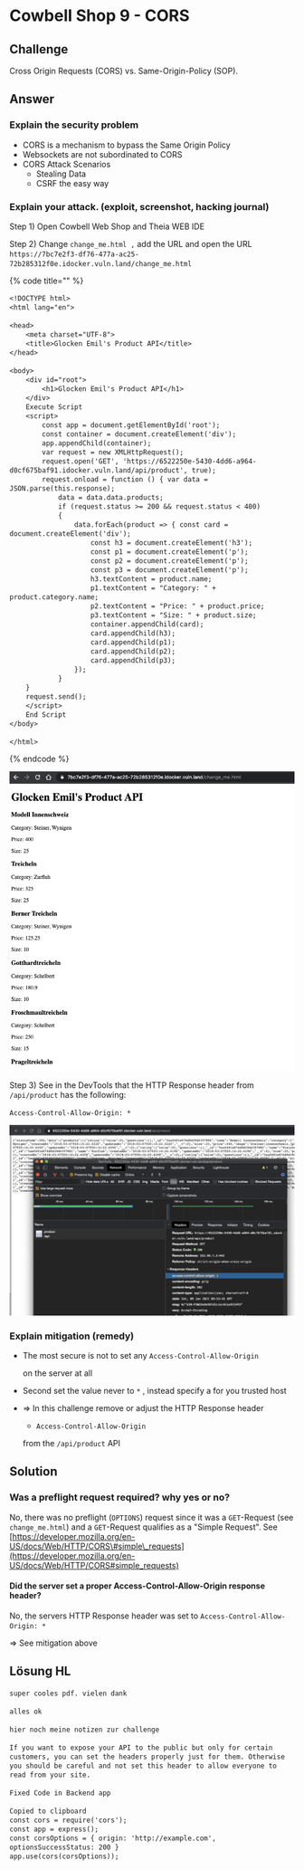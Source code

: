 # Cowbell Shop 9 - CORS

## Challenge

Cross Origin Requests \(CORS\) vs. Same-Origin-Policy \(SOP\).

## Answer

### Explain the security problem  

* CORS is a mechanism to bypass the Same Origin Policy  
* Websockets are not subordinated to CORS 
* CORS Attack Scenarios
  * Stealing Data
  * CSRF the easy way



### Explain your attack. \(exploit, screenshot, hacking journal\) 

Step 1\) Open Cowbell Web Shop and Theia WEB IDE

Step 2\) Change `change_me.html ,` add the URL and open the URL `https://7bc7e2f3-df76-477a-ac25-72b285312f0e.idocker.vuln.land/change_me.html`

{% code title="" %}
```markup
<!DOCTYPE html>
<html lang="en">

<head>
	<meta charset="UTF-8">
	<title>Glocken Emil's Product API</title>
</head>

<body>
	<div id="root">
		<h1>Glocken Emil's Product API</h1>
	</div>
    Execute Script
	<script>
		const app = document.getElementById('root'); 
        const container = document.createElement('div'); 
        app.appendChild(container); 
        var request = new XMLHttpRequest(); 
        request.open('GET', 'https://6522250e-5430-4dd6-a964-d0cf675baf91.idocker.vuln.land/api/product', true); 
        request.onload = function () { var data = JSON.parse(this.response); 
            data = data.data.products; 
            if (request.status >= 200 && request.status < 400) 
            { 
                data.forEach(product => { const card = document.createElement('div'); 
                    const h3 = document.createElement('h3'); 
                    const p1 = document.createElement('p'); 
                    const p2 = document.createElement('p'); 
                    const p3 = document.createElement('p'); 
                    h3.textContent = product.name; 
                    p1.textContent = "Category: " + product.category.name; 
                    p2.textContent = "Price: " + product.price; 
                    p3.textContent = "Size: " + product.size; 
                    container.appendChild(card); 
                    card.appendChild(h3); 
                    card.appendChild(p1); 
                    card.appendChild(p2); 
                    card.appendChild(p3); 
                }); 
            } 
    }
    request.send(); 
	</script>
    End Script
</body>

</html>
```
{% endcode %}

![](../../.gitbook/assets/image%20%28369%29.png)

Step 3\) See in the DevTools that the HTTP Response header from `/api/product` has the following:

`Access-Control-Allow-Origin: *` 

![](../../.gitbook/assets/image%20%28371%29.png)



### Explain mitigation \(remedy\)

* The most secure is not to set any  `Access-Control-Allow-Origin`

  on the server at all

* Second set the value never to `*` , instead specify a for you trusted host
* =&gt; In this challenge remove or adjust the HTTP Response header 

  * `Access-Control-Allow-Origin`

  from the `/api/product` API 



## Solution

### Was a preflight request required? why yes or no?

No, there was no preflight \(`OPTIONS`\) request since it was a `GET`-Request  \(see `change_me.html`\) and a `GET`-Request qualifies as a "Simple Request". See [https://developer.mozilla.org/en-US/docs/Web/HTTP/CORS\#simple\_requests](https://developer.mozilla.org/en-US/docs/Web/HTTP/CORS#simple_requests)

#### Did the server set a proper Access-Control-Allow-Origin response header?

No, the servers HTTP Response header was set to `Access-Control-Allow-Origin: *` 

=&gt; See mitigation above



## Lösung HL



```text
super cooles pdf. vielen dank

alles ok

hier noch meine notizen zur challenge

If you want to expose your API to the public but only for certain customers, you can set the headers properly just for them. Otherwise you should be careful and not set this header to allow everyone to read from your site.

Fixed Code in Backend app

Copied to clipboard
const cors = require('cors'); 
const app = express(); 
const corsOptions = { origin: 'http://example.com', optionsSuccessStatus: 200 } 
app.use(cors(corsOptions));
```

